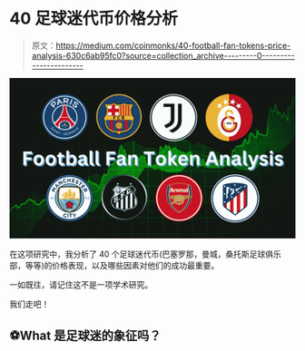 # 40 足球迷代币价格分析

> 原文：<https://medium.com/coinmonks/40-football-fan-tokens-price-analysis-630c6ab95fc0?source=collection_archive---------0----------------------->

![](img/a4c4f2f049fd5371723e4278b226c130.png)

在这项研究中，我分析了 40 个足球迷代币(巴塞罗那，曼城，桑托斯足球俱乐部，等等)的价格表现，以及哪些因素对他们的成功最重要。

一如既往，请记住这不是一项学术研究。

我们走吧！

## ⚽What 是足球迷的象征吗？